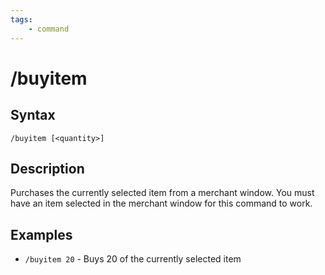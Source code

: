 ```yaml
---
tags:
    - command
---
```

# /buyitem

## Syntax
<!--cmd-syntax-start-->
```eqcommand
/buyitem [<quantity>]
```
<!--cmd-syntax-end-->

## Description
<!--cmd-desc-start-->
Purchases the currently selected item from a merchant window. You must have an item selected in the merchant window for this command to work.
<!--cmd-desc-end-->
## Examples

- `/buyitem 20` - Buys 20 of the currently selected item
